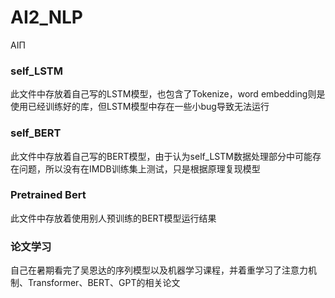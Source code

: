 # AI2_NLP
AIΠ

### self_LSTM
  此文件中存放着自己写的LSTM模型，也包含了Tokenize，word embedding则是使用已经训练好的库，但LSTM模型中存在一些小bug导致无法运行

### self_BERT
  此文件中存放着自己写的BERT模型，由于认为self_LSTM数据处理部分中可能存在问题，所以没有在IMDB训练集上测试，只是根据原理复现模型

### Pretrained Bert
  此文件中存放着使用别人预训练的BERT模型运行结果

### 论文学习
  自己在暑期看完了吴恩达的序列模型以及机器学习课程，并着重学习了注意力机制、Transformer、BERT、GPT的相关论文
